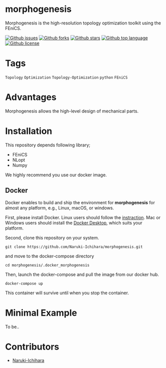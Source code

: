 # morphogenesis

<!-- # Short Description -->

Morphogenesis is the high-resolution topology optimization toolkit using the FEniCS.

<!-- # Badges -->

[![Github issues](https://img.shields.io/github/issues/Naruki-Ichihara/morphogenesis?style=for-the-badge&logo=appveyor)](https://github.com/Naruki-Ichihara/morphogenesis/issues)
[![Github forks](https://img.shields.io/github/forks/Naruki-Ichihara/morphogenesis?style=for-the-badge&logo=appveyor)](https://github.com/Naruki-Ichihara/morphogenesis/network/members)
[![Github stars](https://img.shields.io/github/stars/Naruki-Ichihara/morphogenesis?style=for-the-badge&logo=appveyor)](https://github.com/Naruki-Ichihara/morphogenesis/stargazers)
[![Github top language](https://img.shields.io/github/languages/top/Naruki-Ichihara/morphogenesis?style=for-the-badge&logo=appveyor)](https://github.com/Naruki-Ichihara/morphogenesis/)
[![Github license](https://img.shields.io/github/license/Naruki-Ichihara/morphogenesis?style=for-the-badge&logo=appveyor)](https://github.com/Naruki-Ichihara/morphogenesis/)

# Tags

`Topology` `Optimization` `Topology-Optimization` `python` `FEniCS`

# Advantages

Morphogenesis allows the high-level design of mechanical parts.

# Installation

This repository depends following library;

* FEniCS
* NLopt
* Numpy

We highly recommend you use our docker image.
## Docker
Docker enables to build and ship the environment for **morphogenesis** for almost any platform, e.g., Linux, macOS, or windows.

First, please install Docker. Linux users should follow the [instraction](https://docs.docker.com/get-started/). Mac or Windows users should install the [Docker Desktop](https://www.docker.com/products/docker-desktop), which suits your platform.

Second, clone this repository on your system.
```
git clone https://github.com/Naruki-Ichihara/morphogenesis.git
```
and move to the docker-compose directory
```
cd morphogenesis/.docker_morphogenesis
```
Then, launch the docker-compose and pull the image from our docker hub.
```
docker-compose up
```
This container will survive until when you stop the container.

# Minimal Example

To be..

# Contributors

- [Naruki-Ichihara](https://github.com/Naruki-Ichihara)

<!-- CREATED_BY_LEADYOU_README_GENERATOR -->